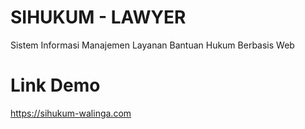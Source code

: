 # SIHUKUM - LAWYER
Sistem Informasi Manajemen Layanan Bantuan Hukum Berbasis Web

# Link Demo
https://sihukum-walinga.com

